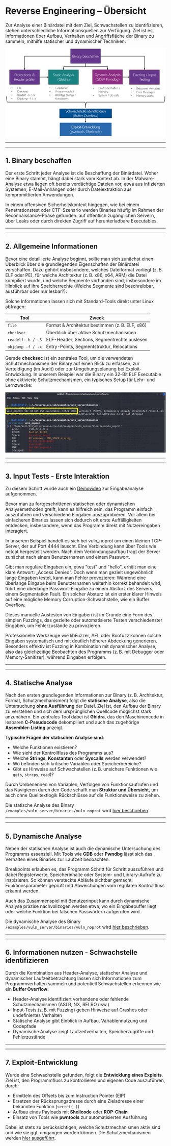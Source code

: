 # Reverse Engineering – Übersicht

Zur Analyse einer Binärdatei mit dem Ziel, Schwachstellen zu identifizieren, stehen unterschiedliche Informationsquellen zur Verfügung. Ziel ist es, Informationen über Aufbau, Verhalten und Angriffsfläche der Binary zu sammeln, mithilfe statischer und dynamischer Techniken.

![re_overview](images/theory/re_overview.png)


---
---


## 1. Binary beschaffen
Der erste Schritt jeder Analyse ist die Beschaffung der Binärdatei. Woher eine Binary stammt, hängt dabei stark vom Kontext ab. In der Malware-Analyse etwa liegen oft bereits verdächtige Dateien vor, etwa aus infizierten Systemen, E-Mail-Anhängen oder durch Dateiextraktion aus kompromittierten Anwendungen. 

In einem offensiven Sicherheitskontext hingegen, wie bei einem Penetrationstest oder CTF-Szenario werden Binaries häufig im Rahmen der Reconnaissance-Phase gefunden: auf öffentlich zugänglichen Servern, über Leaks oder durch direkten Zugriff auf herunterladbare Executables.


---
---



## 2. Allgemeine Informationen
Bevor eine detaillierte Analyse beginnt, sollte man sich zunächst einen Überblick über die grundlegenden Eigenschaften der Binärdatei verschaffen. Dazu gehört insbesondere, welches Dateiformat vorliegt (z. B. ELF oder PE), für welche Architektur (z. B. x86, x64, ARM) die Datei kompiliert wurde, und welche Segmente vorhanden sind, insbesondere im Hinblick auf ihre Speicherrechte (Welche Segmente sind beschreibbar, ausführbar oder nur lesbar?).

Solche Informationen lassen sich mit Standard-Tools direkt unter Linux abfragen:

| Tool              | Zweck                                        |
|-------------------|-----------------------------------------------|
| `file`            | Format & Architektur bestimmen (z. B. ELF, x86) |
| `checksec`        | Überblick über aktive Schutzmechanismen       |
| `readelf -h / -S` | ELF-Header, Sections, Segmentrechte auslesen |
| `objdump -f / -x` | Entry-Points, Segmentstruktur, Relocations    |

Gerade **checksec** ist ein zentrales Tool, um die verwendeten Schutzmechanismen der Binary auf einen Blick zu erfassen, zur Verteidigung (im Audit) oder zur Umgehungsplanung bei Exploit-Entwicklung. In unserem Beispiel war die Binary ein 32-Bit ELF Executable ohne aktivierte Schutzmechanismen, ein typisches Setup für Lehr- und Lernzwecke:

![file_checksec](images/theory/file_checksec.png)


---
---



## 3. Input Tests - Erste Interaktion

Zu diesem Schritt wurde auch ein [Demovideo](videos/01_start_program.mkv) zur Eingabeanalyse aufgenommen.

Bevor man zu fortgeschrittenen statischen oder dynamischen Analysemethoden greift, kann es hilfreich sein, das Programm einfach auszuführen und verschiedene Eingaben auszuprobieren. Vor allem bei einfacheren Binaries lassen sich dadurch oft erste Auffälligkeiten entdecken, insbesondere, wenn das Programm direkt mit Nutzereingaben interagiert.

In unserem Beispiel handelt es sich bei vuln_noprot um einen kleinen TCP-Server, der auf Port 4444 lauscht. Eine Verbindung kann über Tools wie netcat hergestellt werden. Nach dem Verbindungsaufbau fragt der Server zunächst nach einem Benutzernamen und einem Passwort.

Gibt man reguläre Eingaben ein, etwa "test" und "hello", erhält man eine klare Antwort: „Access Denied“. Doch wenn man gezielt ungewöhnlich lange Eingaben testet, kann man Fehler provozieren: Während eine überlange Eingabe beim Benutzernamen weiterhin korrekt behandelt wird, führt eine überlange Passwort-Eingabe zu einem Absturz des Servers, einem Segmentation Fault. Ein solcher Absturz ist ein erster klarer Hinweis auf eine mögliche Memory Corruption-Schwachstelle, wie ein Buffer Overflow.

Dieses manuelle Austesten von Eingaben ist im Grunde eine Form des simplen Fuzzings, das gezielte oder automatisierte Testen verschiedenster Eingaben, um Fehlerzustände zu provozieren. 

Professionelle Werkzeuge wie libFuzzer, AFL oder Boofuzz können solche Eingaben systematisch und mit deutlich höherer Abdeckung generieren. Besonders effektiv ist Fuzzing in Kombination mit dynamischer Analyse, also das gleichzeitige Beobachten des Programms (z. B. mit Debugger oder Memory-Sanitizer), während Eingaben erfolgen.


---
---


## 4. Statische Analyse
Nach den ersten grundlegenden Informationen zur Binary (z. B. Architektur, Format, Schutzmechanismen) folgt die **statische Analyse**, also die Untersuchung **ohne Ausführung** der Datei.
Ziel ist, den Aufbau der Binary zu verstehen und sich dem ursprünglichen Quellcode möglichst stark anzunähern. Ein zentrales Tool dabei ist **Ghidra**, das den Maschinencode in lesbaren **C-Pseudocode** dekompiliert und auch das zugehörige **Assembler-Listing** anzeigt. 

**Typische Fragen der statischen Analyse sind**:
- Welche Funktionen existieren?
- Wie sieht der Kontrollfluss des Programms aus?
- Welche **Strings**, **Konstanten** oder **Syscalls** werden verwendet?
- Wo befinden sich kritische Variablen oder Speicherbereiche?
- Gibt es Hinweise auf Schwachstellen (z. B. unsichere Funktionen wie `gets`, `strcpy`, `read`)?

Durch Umbenennen von Variablen, Verfolgen von Funktionsaufrufen und das Navigieren durch den Code schafft man **Struktur und Übersicht**, um auch ohne Quelltextlogik Rückschlüsse auf die Funktionsweise zu ziehen.

Die statische Analyse des Binary `/examples/vuln_server/binaries/vuln_noprot` wird [hier beschrieben](../docs/03_statische_analyse.md).


---
---


## 5. Dynamische Analyse

Neben der statischen Analyse ist auch die dynamische Untersuchung des Programms essenziell. Mit Tools wie **GDB** oder **Pwndbg** lässt sich das Verhalten eines Binaries zur Laufzeit beobachten. 

Breakpoints erlauben es, das Programm Schritt für Schritt auszuführen und dabei Registerwerte, Speicherinhalte oder System- und Library-Aufrufe zu inspizieren. So können versteckte Abläufe sichtbar gemacht, Funktionsparameter geprüft und Abweichungen vom regulären Kontrollfluss erkannt werden.

Auch das Zusammenspiel mit Benutzerinput kann durch dynamische Analyse präzise nachvollzogen werden etwa, wo ein Eingabepuffer liegt oder welche Funktion bei falschen Passwörtern aufgerufen wird.

Die dynamische Analyse des Binary `/examples/vuln_server/binaries/vuln_noprot` wird [hier beschrieben](../docs/04_dynamische_analyse.md).


---
---

## 6. Informationen nutzen - Schwachstelle identifizieren

Durch die Kombination aus Header-Analyse, statischer Analyse und dynamischer Laufzeitbetrachtung lassen sich Informationen zum Programmverhalten sammeln und potentiell Schwachstellen erkennen wie ein **Buffer Overflow**:
- Header-Analyse identifiziert vorhandene oder fehlende Schutzmechanismen (ASLR, NX, RELRO usw.)
- Input-Tests (z. B. mit Fuzzing) geben Hinweise auf Crashes oder undefiniertes Verhalten
- Statische Analyse gibt Einblick in Aufbau, Variablennutzung und Codepfade
- Dynamische Analyse zeigt Laufzeitverhalten, Speicherzugriffe und Fehlerzustände


---
---

## 7. Exploit-Entwicklung

Wurde eine Schwachstelle gefunden, folgt die **Entwicklung eines Exploits**. Ziel ist, den Programmfluss zu kontrollieren und eigenen Code auszuführen, durch:

- Ermitteln des Offsets bis zum Instruction Pointer (EIP)
- Ersetzen der Rücksprungadresse durch eine Zieladresse einer bekannten Funktion (`secret( )`)
- Aufbau eines Payloads mit **Shellcode** oder **ROP-Chain**
- Einsatz von Tools wie **pwntools** zur automatisierten Ausführung

Dabei ist stets zu berücksichtigen, welche Schutzmechanismen aktiv sind und wie sie ggf. umgangen werden können. 
Die Schutzmechanismen werden [hier ausgeführt](../docs/05_schutzmechanismen.md).




